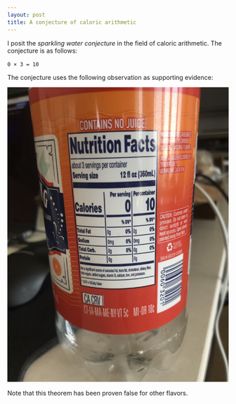 ```yaml
---
layout: post
title: A conjecture of caloric arithmetic
---
```


I posit the *sparkling water conjecture* in the field of caloric arithmetic. The conjecture is as follows: 

    0 × 3 = 10

The conjecture uses the following observation as supporting evidence:

![Transition example](/images/caloric_arithmetic.JPG)

Note that this theorem has been proven false for other flavors.